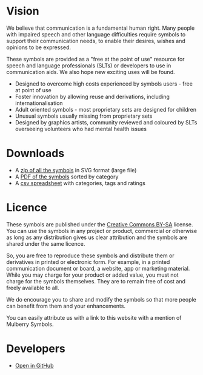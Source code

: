 # Vision

We believe that communication is a fundamental human right. Many people with impaired speech and other language difficulties require symbols to support their communication needs, to enable their desires, wishes and opinions to be expressed.

These symbols are provided as a "free at the point of use" resource for speech and language professionals (SLTs) or developers to use in communication aids. We also hope new exciting uses will be found.

* Designed to overcome high costs experienced by symbols users - free at point of use
* Foster innovation by allowing reuse and derivations, including internationalisation
* Adult oriented symbols - most proprietary sets are designed for children
* Unusual symbols usually missing from proprietary sets
* Designed by graphics artists, community reviewed and coloured by SLTs overseeing volunteers who had mental health issues

# Downloads

* A [zip of all the symbols](https://cdn.rawgit.com/straight-street/mulberry-symbols/0d9d8138/mulberry-symbols.zip) in SVG format (large file)
* A [PDF of the symbols](https://cdn.rawgit.com/straight-street/mulberry-symbols/0d9d8138/categories.pdf) sorted by category
* A [csv spreadsheet](https://cdn.rawgit.com/straight-street/mulberry-symbols/0d9d8138/symbol-info.csv) with categories, tags and ratings

# Licence

These symbols are published under the [Creative Commons BY-SA](https://github.com/straight-street/mulberry-symbols/blob/master/LICENSE.txt) license. You can use the symbols in any project or product, commercial or otherwise as long as any distribution gives us clear attribution and the symbols are shared under the same licence.

So, you are free to reproduce these symbols and distribute them or derivatives in printed or electronic form. For example, in a printed communication document or board, a website, app or marketing material. While you may charge for your product or added value, you must not charge for the symbols themselves. They are to remain free of cost and freely available to all.

We do encourage you to share and modify the symbols so that more people can benefit from them and your enhancements.

You can easily attribute us with a link to this website with a mention of Mulberry Symbols.

# Developers

* [Open in GitHub](https://github.com/straight-street/mulberry-symbols)